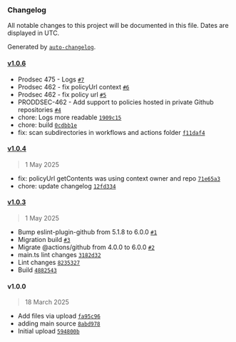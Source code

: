 ### Changelog

All notable changes to this project will be documented in this file. Dates are displayed in UTC.

Generated by [`auto-changelog`](https://github.com/CookPete/auto-changelog).

#### [v1.0.6](https://github.com/Contrast-Security-OSS/actionbot/compare/v1.0.4...v1.0.6)

- Prodsec 475 - Logs [`#7`](https://github.com/Contrast-Security-OSS/actionbot/pull/7)
- Prodsec 462 - fix policyUrl context [`#6`](https://github.com/Contrast-Security-OSS/actionbot/pull/6)
- Prodsec 462 - fix policy url [`#5`](https://github.com/Contrast-Security-OSS/actionbot/pull/5)
- PRODDSEC-462 - Add support to policies hosted in private Github repositories [`#4`](https://github.com/Contrast-Security-OSS/actionbot/pull/4)
- chore: Logs more readable [`1909c15`](https://github.com/Contrast-Security-OSS/actionbot/commit/1909c15fcc7b4ee0d5684406dc4083fe7468347d)
- chore: build [`0cdbb1e`](https://github.com/Contrast-Security-OSS/actionbot/commit/0cdbb1e07d25532a1f06842dee4cc7242d181e61)
- fix: scan subdirectories in workflows and actions folder [`f11daf4`](https://github.com/Contrast-Security-OSS/actionbot/commit/f11daf4baf8cea627e2ba44a795ed774ecd3a71a)

#### [v1.0.4](https://github.com/Contrast-Security-OSS/actionbot/compare/v1.0.3...v1.0.4)

> 1 May 2025

- fix: policyUrl getContents was using context owner and repo [`71e65a3`](https://github.com/Contrast-Security-OSS/actionbot/commit/71e65a36efa30aff6fc8c7e53abdb462131bf2f3)
- chore: update changelog [`12fd334`](https://github.com/Contrast-Security-OSS/actionbot/commit/12fd334cbdc30bfd78602236adc3680e0ea28bc2)

#### [v1.0.3](https://github.com/Contrast-Security-OSS/actionbot/compare/v1.0.0...v1.0.3)

> 1 May 2025

- Bump eslint-plugin-github from 5.1.8 to 6.0.0 [`#1`](https://github.com/Contrast-Security-OSS/actionbot/pull/1)
- Migration build [`#3`](https://github.com/Contrast-Security-OSS/actionbot/pull/3)
- Migrate @actions/github from 4.0.0 to 6.0.0 [`#2`](https://github.com/Contrast-Security-OSS/actionbot/pull/2)
- main.ts lint changes [`3182d32`](https://github.com/Contrast-Security-OSS/actionbot/commit/3182d3203c5c7dbc9edb7b96289aeddd38c62954)
- Lint changes [`8235327`](https://github.com/Contrast-Security-OSS/actionbot/commit/823532706c187506bcb5f71d6bb00f8727390037)
- Build [`4882543`](https://github.com/Contrast-Security-OSS/actionbot/commit/48825436495029524a627038ad1dcfb1999eb3c4)

#### v1.0.0

> 18 March 2025

- Add files via upload [`fa95c96`](https://github.com/Contrast-Security-OSS/actionbot/commit/fa95c969a50f6c331ec8ef19580fb9b8521851ca)
- adding main source [`8abd978`](https://github.com/Contrast-Security-OSS/actionbot/commit/8abd978c460b0e7b9c9cc611eb5540e5a18011f9)
- Initial upload [`594800b`](https://github.com/Contrast-Security-OSS/actionbot/commit/594800ba2c056682322dc9e2176f95f16c131ba7)
